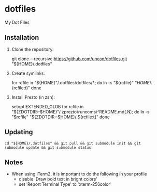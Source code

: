 dotfiles
========

My Dot Files

Installation
------------

  1. Clone the repository:

        git clone --recursive https://github.com/uncon/dotfiles.git "${HOME}/.dotfiles"

  3. Create symlinks:

        for rcfile in "${HOME}"/.dotfiles/dotfiles/*; do
           ln -s "${rcfile}" "${HOME}/.${rcfile:t}"
        done

  3. Install Prezto (in zsh):

        setopt EXTENDED_GLOB
        for rcfile in "${ZDOTDIR:-$HOME}"/.zprezto/runcoms/^README.md(.N); do
          ln -s "$rcfile" "${ZDOTDIR:-$HOME}/.${rcfile:t}"
        done

Updating
--------

    cd "${HOME}/.dotfiles" && git pull && git submodule init && git submodule update && git submodule status

Notes
-----
- When using iTerm2, it is important to do the following in your profile
  - disable 'Draw bold text in bright colors'
  - set 'Report Terminal Type' to 'xterm-256color'

